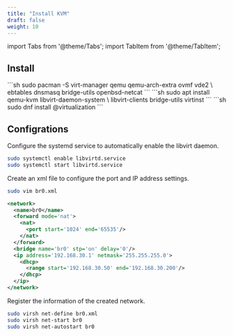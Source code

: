 ```yaml
---
title: "Install KVM"
draft: false
weight: 10
---
```


import Tabs from '@theme/Tabs';
import TabItem from '@theme/TabItem';

## Install

<Tabs groupId="install-kvm" queryString>
  <TabItem value="arch" label="Arch">
  ```sh
sudo pacman -S virt-manager qemu qemu-arch-extra ovmf vde2 \
               ebtables dnsmasq bridge-utils openbsd-netcat
  ```
  </TabItem>
  <TabItem value="ubuntu" label="Ubuntu">
  ```sh
sudo apt install qemu-kvm libvirt-daemon-system \
                  libvirt-clients bridge-utils virtinst
  ```
  </TabItem>
  <TabItem value="fedora" label="Fedora">
  ```sh
sudo dnf install @virtualization
  ```
  </TabItem>
</Tabs>

## Configrations

Configure the systemd service to automatically enable the libvirt daemon.

```sh
sudo systemctl enable libvirtd.service
sudo systemctl start libvirtd.service
```

Create an xml file to configure the port and IP address settings.

```sh
sudo vim br0.xml
```

```xml
<network>
  <name>br0</name>
  <forward mode='nat'>
    <nat>
      <port start='1024' end='65535'/>
    </nat>
  </forward>
  <bridge name='br0' stp='on' delay='0'/>
  <ip address='192.168.30.1' netmask='255.255.255.0'>
    <dhcp>
      <range start='192.168.30.50' end='192.168.30.200'/>
    </dhcp>
  </ip>
</network>
```

Register the information of the created network.

```sh
sudo virsh net-define br0.xml
sudo virsh net-start br0
sudo virsh net-autostart br0
```
